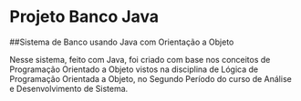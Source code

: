 # Projeto Banco Java
##Sistema de Banco usando Java com Orientação a Objeto

 Nesse sistema, feito com Java, foi criado com base nos conceitos de Programação Orientado a Objeto vistos na disciplina de Lógica de Programação Orientada a Objeto, no Segundo Período do curso de Análise e Desenvolvimento de Sistema.
